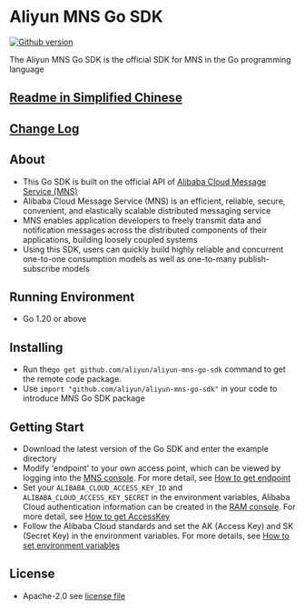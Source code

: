 # Aliyun MNS Go SDK

[![Github version](https://badgen.net/badge/color/1.0.10/green?label=version)](https://badgen.net/badge/color/1.0.10/green?label=version)

The Aliyun MNS Go SDK is the official SDK for MNS in the Go programming language

## [Readme in Simplified Chinese](README-CN.md)

## [Change Log](CHANGELOG.md)

## About

- This Go SDK is built on the official API
  of [Alibaba Cloud Message Service (MNS)](https://www.aliyun.com/product/mns/)
- Alibaba Cloud Message Service (MNS) is an efficient, reliable, secure, convenient, and elastically scalable
  distributed messaging service
- MNS enables application developers to freely transmit data and notification messages across the distributed
  components of their applications, building loosely coupled systems
- Using this SDK, users can quickly build highly reliable and concurrent one-to-one consumption models as well as
  one-to-many publish-subscribe models

## Running Environment

- Go 1.20 or above

## Installing

- Run the`go get github.com/aliyun/aliyun-mns-go-sdk` command to get the remote code package.
- Use `import "github.com/aliyun/aliyun-mns-go-sdk"` in your code to introduce MNS Go SDK package

## Getting Start

- Download the latest version of the Go SDK and enter the example directory
- Modify 'endpoint' to your own access point, which can be viewed by logging into
  the [MNS console](https://mns.console.aliyun.com/). For more detail,
  see [How to get endpoint](https://help.aliyun.com/zh/mns/user-guide/manage-queues-in-the-console?spm=a2c4g.11186623.0.i25#section-yhc-ix5-300)
- Set your `ALIBABA_CLOUD_ACCESS_KEY_ID` and
  `ALIBABA_CLOUD_ACCESS_KEY_SECRET` in the environment variables, Alibaba Cloud authentication information can be
  created in the [RAM console](https://ram.console.aliyun.com/).
  For more detail,
  see [How to get AccessKey](https://help.aliyun.com/document_detail/53045.html?spm=a2c4g.11186623.0.i29#task-354412)
- Follow the Alibaba Cloud standards and set the AK (Access Key) and SK (Secret Key) in the environment variables. For
  more details,
  see [How to set environment variables](https://help.aliyun.com/zh/sdk/developer-reference/configure-the-alibaba-cloud-accesskey-environment-variable-on-linux-macos-and-windows-systems)

## License

- Apache-2.0 see [license file](LICENSE)


